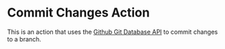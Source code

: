 # Commit Changes Action

This is an action that uses the [Github Git Database API](https://docs.github.com/en/free-pro-team@latest/rest/reference/git) to commit changes to a branch.

